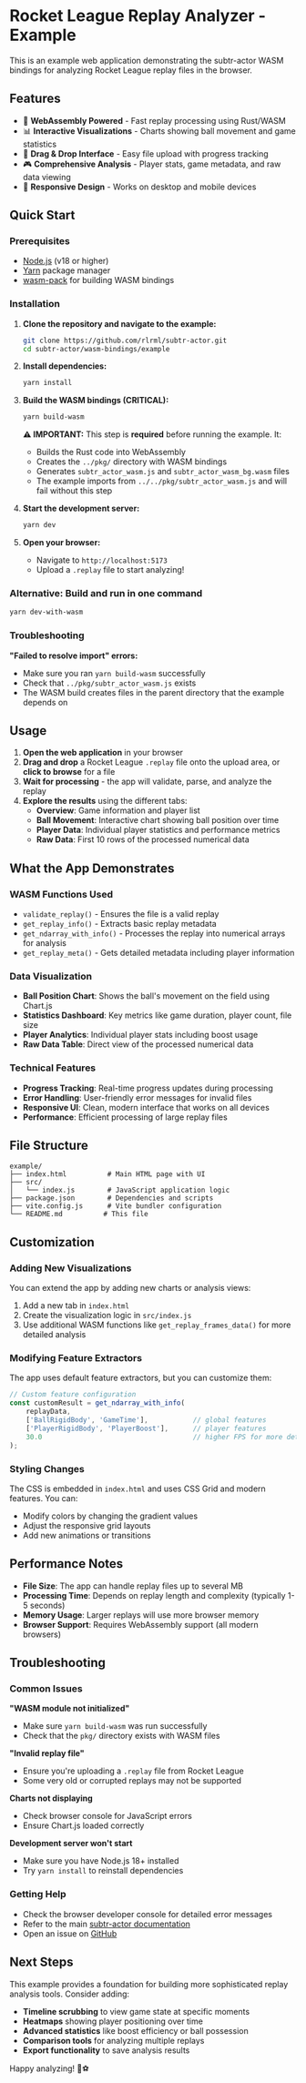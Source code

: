# Rocket League Replay Analyzer - Example

This is an example web application demonstrating the subtr-actor WASM bindings for analyzing Rocket League replay files in the browser.

## Features

- 🚀 **WebAssembly Powered** - Fast replay processing using Rust/WASM
- 📊 **Interactive Visualizations** - Charts showing ball movement and game statistics
- 📁 **Drag & Drop Interface** - Easy file upload with progress tracking
- 🎮 **Comprehensive Analysis** - Player stats, game metadata, and raw data viewing
- 📱 **Responsive Design** - Works on desktop and mobile devices

## Quick Start

### Prerequisites

- [Node.js](https://nodejs.org/) (v18 or higher)
- [Yarn](https://yarnpkg.com/) package manager
- [wasm-pack](https://rustwasm.github.io/wasm-pack/) for building WASM bindings

### Installation

1. **Clone the repository and navigate to the example:**
   ```bash
   git clone https://github.com/rlrml/subtr-actor.git
   cd subtr-actor/wasm-bindings/example
   ```

2. **Install dependencies:**
   ```bash
   yarn install
   ```

3. **Build the WASM bindings (CRITICAL):**
   ```bash
   yarn build-wasm
   ```

   **⚠️ IMPORTANT:** This step is **required** before running the example. It:
   - Builds the Rust code into WebAssembly
   - Creates the `../pkg/` directory with WASM bindings
   - Generates `subtr_actor_wasm.js` and `subtr_actor_wasm_bg.wasm` files
   - The example imports from `../../pkg/subtr_actor_wasm.js` and will fail without this step

4. **Start the development server:**
   ```bash
   yarn dev
   ```

5. **Open your browser:**
   - Navigate to `http://localhost:5173`
   - Upload a `.replay` file to start analyzing!

### Alternative: Build and run in one command

```bash
yarn dev-with-wasm
```

### Troubleshooting

**"Failed to resolve import" errors:**
- Make sure you ran `yarn build-wasm` successfully
- Check that `../pkg/subtr_actor_wasm.js` exists
- The WASM build creates files in the parent directory that the example depends on

## Usage

1. **Open the web application** in your browser
2. **Drag and drop** a Rocket League `.replay` file onto the upload area, or **click to browse** for a file
3. **Wait for processing** - the app will validate, parse, and analyze the replay
4. **Explore the results** using the different tabs:
   - **Overview**: Game information and player list
   - **Ball Movement**: Interactive chart showing ball position over time
   - **Player Data**: Individual player statistics and performance metrics
   - **Raw Data**: First 10 rows of the processed numerical data

## What the App Demonstrates

### WASM Functions Used

- `validate_replay()` - Ensures the file is a valid replay
- `get_replay_info()` - Extracts basic replay metadata
- `get_ndarray_with_info()` - Processes the replay into numerical arrays for analysis
- `get_replay_meta()` - Gets detailed metadata including player information

### Data Visualization

- **Ball Position Chart**: Shows the ball's movement on the field using Chart.js
- **Statistics Dashboard**: Key metrics like game duration, player count, file size
- **Player Analytics**: Individual player stats including boost usage
- **Raw Data Table**: Direct view of the processed numerical data

### Technical Features

- **Progress Tracking**: Real-time progress updates during processing
- **Error Handling**: User-friendly error messages for invalid files
- **Responsive UI**: Clean, modern interface that works on all devices
- **Performance**: Efficient processing of large replay files

## File Structure

```
example/
├── index.html          # Main HTML page with UI
├── src/
│   └── index.js        # JavaScript application logic
├── package.json        # Dependencies and scripts
├── vite.config.js      # Vite bundler configuration
└── README.md          # This file
```

## Customization

### Adding New Visualizations

You can extend the app by adding new charts or analysis views:

1. Add a new tab in `index.html`
2. Create the visualization logic in `src/index.js`
3. Use additional WASM functions like `get_replay_frames_data()` for more detailed analysis

### Modifying Feature Extractors

The app uses default feature extractors, but you can customize them:

```javascript
// Custom feature configuration
const customResult = get_ndarray_with_info(
    replayData,
    ['BallRigidBody', 'GameTime'],           // global features
    ['PlayerRigidBody', 'PlayerBoost'],      // player features
    30.0                                     // higher FPS for more detail
);
```

### Styling Changes

The CSS is embedded in `index.html` and uses CSS Grid and modern features. You can:
- Modify colors by changing the gradient values
- Adjust the responsive grid layouts
- Add new animations or transitions

## Performance Notes

- **File Size**: The app can handle replay files up to several MB
- **Processing Time**: Depends on replay length and complexity (typically 1-5 seconds)
- **Memory Usage**: Larger replays will use more browser memory
- **Browser Support**: Requires WebAssembly support (all modern browsers)

## Troubleshooting

### Common Issues

**"WASM module not initialized"**
- Make sure `yarn build-wasm` was run successfully
- Check that the `pkg/` directory exists with WASM files

**"Invalid replay file"**
- Ensure you're uploading a `.replay` file from Rocket League
- Some very old or corrupted replays may not be supported

**Charts not displaying**
- Check browser console for JavaScript errors
- Ensure Chart.js loaded correctly

**Development server won't start**
- Make sure you have Node.js 18+ installed
- Try `yarn install` to reinstall dependencies

### Getting Help

- Check the browser developer console for detailed error messages
- Refer to the main [subtr-actor documentation](https://docs.rs/subtr-actor/)
- Open an issue on [GitHub](https://github.com/rlrml/subtr-actor/issues)

## Next Steps

This example provides a foundation for building more sophisticated replay analysis tools. Consider adding:

- **Timeline scrubbing** to view game state at specific moments
- **Heatmaps** showing player positioning over time
- **Advanced statistics** like boost efficiency or ball possession
- **Comparison tools** for analyzing multiple replays
- **Export functionality** to save analysis results

Happy analyzing! 🚗⚽
